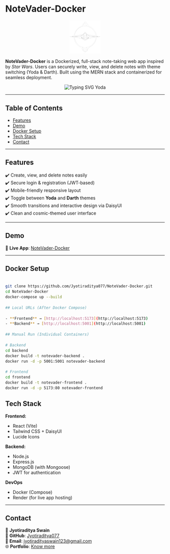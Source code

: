 # NoteVader-Docker 

<p align="center">
  <img src="https://github.com/Jyotiraditya077/NoteVader/blob/main/frontend/public/logo.png" alt="NoteVader Logo" width="100px">
</p>

**NoteVader-Docker** is a Dockerized, full-stack note-taking web app inspired by *Star Wars*. Users can securely write, view, and delete notes with theme switching (Yoda & Darth). Built using the MERN stack and containerized for seamless deployment.

<p align="center">
  <img src="https://readme-typing-svg.herokuapp.com?font=Fira+Code&size=22&pause=1000&color=00FF9D&center=true&vCenter=true&width=780&lines=May+the+Force+be+with+you.;May+the+Code+be+with+you." alt="Typing SVG Yoda" />
</p>


---

## Table of Contents

- [Features](#features)
- [Demo](#demo)
- [Docker Setup](#-docker-setup)
- [Tech Stack](#tech-stack)
- [Contact](#contact)

---

## Features

✔️ Create, view, and delete notes easily  
✔️ Secure login & registration (JWT-based)  
✔️ Mobile-friendly responsive layout  
✔️ Toggle between **Yoda** and **Darth** themes  
✔️ Smooth transitions and interactive design via DaisyUI  
✔️ Clean and cosmic-themed user interface  

---

## Demo

🔗 **Live App**: [NoteVader-Docker](https://notevader-docker.onrender.com)

---

## Docker Setup

```bash

git clone https://github.com/Jyotiraditya077/NoteVader-Docker.git  
cd NoteVader-Docker  
docker-compose up --build  

## Local URLs (After Docker Compose)  

- **Frontend** → [http://localhost:5173](http://localhost:5173)  
- **Backend** → [http://localhost:5001](http://localhost:5001)  

## Manual Run (Individual Containers)  

# Backend  
cd backend  
docker build -t notevader-backend .  
docker run -d -p 5001:5001 notevader-backend  

# Frontend  
cd frontend  
docker build -t notevader-frontend .  
docker run -d -p 5173:80 notevader-frontend  

```

## Tech Stack

**Frontend:**  
- React (Vite)  
- Tailwind CSS + DaisyUI  
- Lucide Icons  

**Backend:**  
- Node.js  
- Express.js  
- MongoDB (with Mongoose)  
- JWT for authentication  

**DevOps**  
- Docker (Compose)  
- Render (for live app hosting)  

---

## Contact

👤 **Jyotiraditya Swain**  
📍 **GitHub**: [Jyotiraditya077](https://github.com/Jyotiraditya077)  
📧 **Email**: jyotiradityaswain123@gmail.com  
🌐 **Portfolio**: [Know more](https://jyotiradityaportfolio.netlify.app/)

